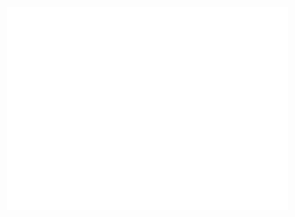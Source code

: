 <div style="display: flex; justify-content: center; align-items: center; height: 100vh;">
    <img src="./final.svg" alt="SVG Image" style="margin: auto; width: 500px; height: 360px;">
</div>
